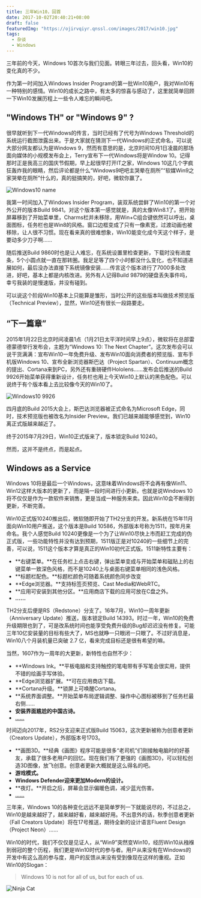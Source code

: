 ```yaml
---
title: 三年Win10，回首
date: 2017-10-02T20:40:21+08:00
draft: false
featuredImg: "https://ojirvqiyr.qnssl.com/images/2017/win10.jpg"
tags:
  - 杂谈
  - Windows 
---
```


三年前的今天，Windows 10首次与我们见面。转眼三年过去，回头看，Win10的变化真的不少。

作为第一时间加入Windows Insider Program的第一批Win10用户，我对Win10有一种特别的感情。Win10的成长之路中，有太多的惊喜与感动了，这里就简单回顾一下Win10发展历程上一些令人难忘的瞬间吧。

## "Windows TH" or "Windows 9" ?

很早就听到下一代Windows的传言，当时已经有了代号为Windows Threshold的系统运行截图泄露出来。于是大家就在猜测下一代Windows的正式命名，可以说大部分网友都认为是Windows 9，然而有意思的是，北京时间10月1日凌晨的那场面向媒体的小规模发布会上，Terry宣布下一代Windows将是Window 10。记得那时正是我高三的国庆节假期，早上起很早打开IT之家，Windows 10这几个字疯狂轰炸我的眼睛，然后评论都是什么“Windows9吧吧主哭晕在厕所”“软媒Win9之家哭晕在厕所”什么的，真的挺搞笑的，好吧，微软你赢了。

![Windows10 name](https://ojirvqiyr.qnssl.com/images/2017/img017.jpg)

我第一时间加入了Windows Insider Program，装双系统尝鲜了Win10的第一个对外公开的版本Build 9841。对这个版本第一感觉就是，真的太像Win8.1了。把开始屏幕移到了开始菜单里，Charms栏并未移除，用Win+C组合键依然可以呼出，桌面图标，任务栏也是Win8的风格。窗口边框变成了只有一像素宽，过渡动画也被移除，让人很不习惯。现在看来真的很难想象，Win10能变化成今天这个样子，是要动多少刀子啊……

随后推送Build 9860时也是让人难忘，在系统设置里检查更新，下载时没有进度条，5个小圆点就一直在那转圈。我足足等了四个小时都没什么变化，也不知道进展如何，最后没办法直接下系统镜像安装……传言这个版本进行了7000多处改进，好吧，基本上都是内核改进。另外有人记得Build 9879的硬盘丢失事件吗，幸亏我装的是慢速版，并没有碰到。

可以说这个阶段Win10基本上只能算是雏形，当时公开的这些版本叫做技术预览版（Technical Preview），显然，Win10还有很长一段路要走。

## “下一篇章”

2015年1月22日北京时间凌晨1点（1月21日太平洋时间早上9点），微软将在总部雷德蒙德举行发布会，主题为“Windows 10: The Next Chapter”。这次发布会可以说干货满满：宣布Win10一年免费升级、发布Win10面向消费者的预览版、宣布手机版Windows 10、宣布全新浏览器斯巴达（Project Spartan）、Continuum概念的提出、Cortana来到PC，另外还有重磅硬件Hololens……发布会后推送的Build 9926开始菜单获得重新设计，任务栏也用上今天Win10上默认的黑色配色。可以说终于有个版本看上去比较像今天的Win10了。

![Windows10 9926](https://ojirvqiyr.qnssl.com/images/2017/img018.jpg)

四月底的Build 2015大会上，斯巴达浏览器被正式命名为Microsoft Edge，同时，技术预览版也被改名为Insider Preview。我们已越来越能够感觉到，Win10离正式版越来越近了。

终于2015年7月29日，Win10正式版来了，版本锁定Build 10240。

然而，这并不是终点，而是起点。

## Windows as a Service

Windows 10将是最后一个Windows，这意味着Windows将不会再有像Win11、Win12这样大版本的更新了，而是隔一段时间进行小更新。也就是说Windows 10将不仅仅是作为一款软件来销售，更是当成一种服务来卖。因此Win10会不断得到更新，不断完善。

Win10正式版10240推出后，微软随即开始了TH2分支的开发。新系统在15年11月面向Win10用户推送，这个版本是Build 10586，外部版本号称为1511，按年月来命名。我个人感觉Build 10240更像是一个为了让Win10尽快上市而赶工完成的伪正式版，一些功能特性并没有达到预期，1511版正是对10240的一些细节上的完善，可以说，1511这个版本才算是真正的Win10初代正式版。1511新特性主要有：

* **右键菜单。**在任务栏上点击右键，弹出菜单变成与开始菜单和磁贴上的右键菜单一致深色风格，而不是10240上与桌面右键菜单相同的浅色风格。
* **标题栏配色。**标题栏颜色可随着系统颜色同步改变
* **Edge浏览器。**支持标签页预览、Cast Media和WebRTC。
* **应用可安装到其他分区。**应用商店下载的应用可放在C盘之外。
* **……**

TH2分支后便是RS（Redstone）分支了。16年7月，Win10一周年更新（Anniversary Update）推送，版本锁定Build 14393。时过一年，Win10的免费升级期限也到了，可是改系统时间也能享受免费升级的Bug却迟迟没有修复。可能三年10亿安装量的目标有些大了，MS也就睁一只眼闭一只眼了。不过好消息是，Win10八个月装机量已突破 2.7 亿，看来完成目标还是很有希望的嘛。

当然，1607作为一周年的大更新，新特性也自然不少：

* **Windows Ink。**平板电脑和支持触控的笔电带有手写笔会很实用，提供不错的绘画手写体验。
* **Edge浏览器扩展。**可在应用商店下载。
* **Cortana升级。**锁屏上可唤醒Cortana。
* **系统界面调整。**开始菜单布局逻辑调整、操作中心图标被移到了任务栏最右侧……
* **安装界面尴尬的中国古诗。**
* [……](https://www.ithome.com/html/win10/244377.htm)

时间迈向2017年，RS2分支迎来正式版Build 15063，这次更新被称为创意者更新（Creators Update），外部版本号1703。

* **画图3D。**经典《画图》程序可能是很多“老司机”们刚接触电脑时的好基友，承载了很多老用户的回忆。现在我们有了更强的《画图3D》，可以轻松创造3D图像，放飞创意。创意者更新大概就是这么得名的吧。
* **游戏模式。**
* **Windows Defender迎来更加Modern的设计。**
* **夜灯。**开启之后，屏幕会显示偏暖色调，减少蓝光伤害。
* [……](https://www.ithome.com/html/win10/302312.htm)

三年来，Windows 10的各种变化远远不是简单罗列一下就能说尽的，不过总之，Win10是越来越好了，越来越好看，越来越好用。不出意外的话，秋季创意者更新（Fall Creators Update）将在17号推送，期待全新的设计语言Fluent Design（Project Neon）……

Win10的时代，我们不仅仅是见证人，从“Win9”突然变Win10，经历Win10从襁褓到弱冠的整个历程，我们更是Win10时代的参与者。用户从来没有在Windows的开发中有这么高的参与度，用户的反馈从来没有受到像现在这样的重视。正如Win10的Slogan：

> Windows 10 is not for all of us, but for each of us.

![Ninja Cat](https://ojirvqiyr.qnssl.com/images/2017/img019.jpg)
